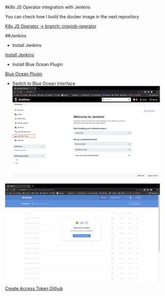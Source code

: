#k8s JS Operator integration with Jenkins

You can check how I build the docker image in the next repository

[K8s JS Operator -> branch: cronjob-operator ](https://github.com/luis-trezlabs/operator-k8s-js/tree/cronjob-operator)


##Jenkins

- Install Jenkins 

[Install Jenkins](https://www.jenkins.io/doc/book/installing/)

- Install Blue Ocean Plugin

[Blue Ocean Plugin](https://www.jenkins.io/doc/book/blueocean/getting-started/)

- Switch to Blue Ocean Interface
![Blue Ocean](/md/assets/01.png)


![Blue Ocean](/md/assets/02.png)


[Create Access Token Github](https://github.com/settings/tokens/new?scopes=repo,read:user,user:email,write:repo_hook)